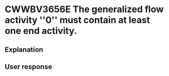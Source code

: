 # CWWBV3656E The generalized flow activity ''0'' must contain at least one end activity.

## Explanation

## User response